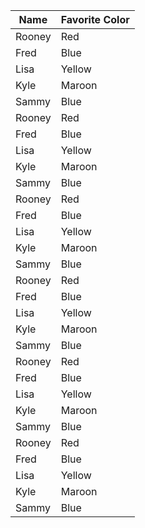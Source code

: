   Name  | Favorite Color
  ------------- | -------------
  Rooney  | Red
  Fred  | Blue
  Lisa  | Yellow
  Kyle  | Maroon
  Sammy  | Blue
  Rooney  | Red
  Fred  | Blue
  Lisa  | Yellow
  Kyle  | Maroon
  Sammy  | Blue
  Rooney  | Red
  Fred  | Blue
  Lisa  | Yellow
  Kyle  | Maroon
  Sammy  | Blue
  Rooney  | Red
  Fred  | Blue
  Lisa  | Yellow
  Kyle  | Maroon
  Sammy  | Blue
  Rooney  | Red
  Fred  | Blue
  Lisa  | Yellow
  Kyle  | Maroon
  Sammy  | Blue
  Rooney  | Red
  Fred  | Blue
  Lisa  | Yellow
  Kyle  | Maroon
  Sammy  | Blue
